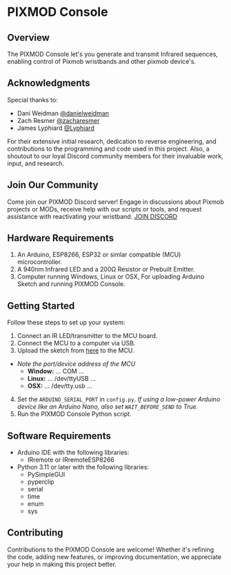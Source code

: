# PIXMOD Console

## Overview
The PIXMOD Console let's you   generate and transmit Infrared  sequences, enabling control of Pixmob wristbands and other pixmob device's.

## Acknowledgments
Special thanks to:
- Dani Weidman [@danielweidman](https://github.com/danielweidman)
- Zach Resmer [@zacharesmer](https://github.com/zacharesmer)
- James Lyphiard [@Lyphiard](https://github.com/Lyphiard)

For their extensive initial research, dedication to reverse engineering, and contributions to the programming and code used in this project. Also, a shoutout to our loyal Discord community members for their invaluable work, input, and research.

## Join Our Community
Come join our PIXMOD Discord server! Engage in discussions about Pixmob projects or MODs, receive help with our scripts or tools, and request assistance with reactivating your wristband.
[JOIN DISCORD](https://discord.gg/UYqTjC7xp3)

## Hardware Requirements
1. An Arduino, ESP8266, ESP32 or simlar compatible (MCU) microcontroller.
2. A 940nm Infrared LED and a 200Ω Resistor or Prebuilt Emitter.
3. Computer running Windows, Linux or OSX, For uploading Arduino Sketch and running PIXMOD Console.

## Getting Started
Follow these steps to set up your system:
1. Connect an IR LED/transmitter to the MCU board.
2. Connect the MCU to a computer via USB.
3. Upload the sketch from [here](https://github.com/danielweidman/pixmob-ir-reverse-engineering/tree/main/arduino_sender) to the MCU.
- *Note the port/device address of the MCU*
  - **Window:** ... COM<x> ...
  - **Linux:** ... /dev/ttyUSB<x> ...
  - **OSX:** ... /dev/tty.usb<x> ...
4. Set the `ARDUINO_SERIAL_PORT` in `config.py`.
*If using a low-power Arduino device like an Arduino Nano, also set `WAIT_BEFORE_SEND` to True.*
5. Run the PIXMOD Console Python script.

## Software Requirements
- Arduino IDE with the following libraries:
  - IRremote or IRremoteESP8266
- Python 3.11 or later with the following libraries:
  - PySimpleGUI
  - pyperclip
  - serial
  - time
  - enum
  - sys

## Contributing
Contributions to the PIXMOD Console are welcome! Whether it's refining the code, adding new features, or improving documentation, we appreciate your help in making this project better.